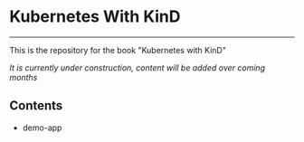 # Kubernetes With KinD
---
This is the repository for the book "Kubernetes with KinD"

*It is currently under construction, content will be added over coming months*

## Contents
* demo-app 
